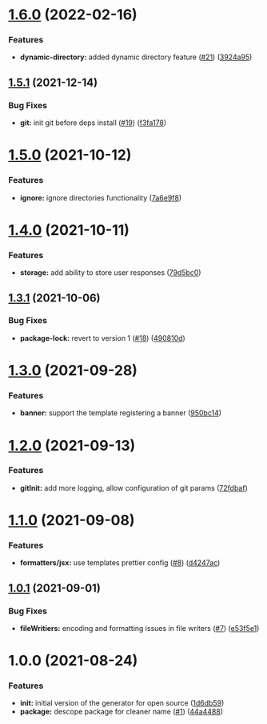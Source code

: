 # [1.6.0](https://github.com/americanexpress/create-using-template/compare/v1.5.1...v1.6.0) (2022-02-16)


### Features

* **dynamic-directory:** added dynamic directory feature ([#21](https://github.com/americanexpress/create-using-template/issues/21)) ([3924a95](https://github.com/americanexpress/create-using-template/commit/3924a95b50e02618efefa978b138c97f06db1bdd))

## [1.5.1](https://github.com/americanexpress/create-using-template/compare/v1.5.0...v1.5.1) (2021-12-14)


### Bug Fixes

* **git:** init git before deps install ([#19](https://github.com/americanexpress/create-using-template/issues/19)) ([f3fa178](https://github.com/americanexpress/create-using-template/commit/f3fa1785aeb0cd59634041cbf04bfcc8c7a1b11c))

# [1.5.0](https://github.com/americanexpress/create-using-template/compare/v1.4.0...v1.5.0) (2021-10-12)


### Features

* **ignore:** ignore directories functionality ([7a6e9f8](https://github.com/americanexpress/create-using-template/commit/7a6e9f888128cd32ee4a20b7263c62ab9bb43d55))

# [1.4.0](https://github.com/americanexpress/create-using-template/compare/v1.3.1...v1.4.0) (2021-10-11)


### Features

* **storage:** add ability to store user responses ([79d5bc0](https://github.com/americanexpress/create-using-template/commit/79d5bc078a0359f54a8f7b5e3ccc695b2093aecd))

## [1.3.1](https://github.com/americanexpress/create-using-template/compare/v1.3.0...v1.3.1) (2021-10-06)


### Bug Fixes

* **package-lock:** revert to version 1 ([#18](https://github.com/americanexpress/create-using-template/issues/18)) ([490810d](https://github.com/americanexpress/create-using-template/commit/490810d303243e2bbd7461d575d1e093ab6362fe))

# [1.3.0](https://github.com/americanexpress/create-using-template/compare/v1.2.0...v1.3.0) (2021-09-28)


### Features

* **banner:** support the template registering a banner ([950bc14](https://github.com/americanexpress/create-using-template/commit/950bc14256050dd9805d2bcfae87b0ef1aea2d23))

# [1.2.0](https://github.com/americanexpress/create-using-template/compare/v1.1.0...v1.2.0) (2021-09-13)


### Features

* **gitInit:** add more logging, allow configuration of git params ([72fdbaf](https://github.com/americanexpress/create-using-template/commit/72fdbafa8e8ee75ece2d11e85dc54b67400ec173))

# [1.1.0](https://github.com/americanexpress/create-using-template/compare/v1.0.1...v1.1.0) (2021-09-08)


### Features

* **formatters/jsx:** use templates prettier config ([#8](https://github.com/americanexpress/create-using-template/issues/8)) ([d4247ac](https://github.com/americanexpress/create-using-template/commit/d4247ac7f232a64b3fc9fa47164415f7b6f4736c))

## [1.0.1](https://github.com/americanexpress/create-using-template/compare/v1.0.0...v1.0.1) (2021-09-01)


### Bug Fixes

* **fileWritiers:** encoding and formatting issues in file writers ([#7](https://github.com/americanexpress/create-using-template/issues/7)) ([e53f5e1](https://github.com/americanexpress/create-using-template/commit/e53f5e1b82bfae9f9826f22339cd8e0db81b8d1d))

# 1.0.0 (2021-08-24)


### Features

* **init:** initial version of the generator for open source ([1d6db59](https://github.com/americanexpress/create-using-template/commit/1d6db59205ee113e5a57266cfc718af60a814614))
* **package:** descope package for cleaner name ([#1](https://github.com/americanexpress/create-using-template/issues/1)) ([44a4488](https://github.com/americanexpress/create-using-template/commit/44a448816f9bfa85ce23de011358a872fa03fbff))
